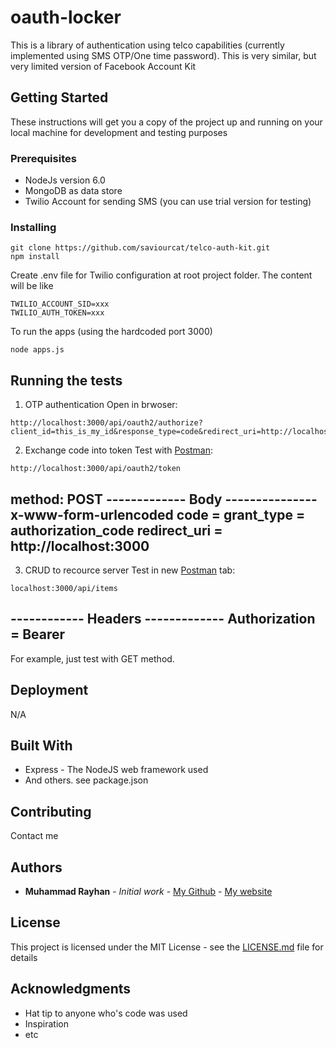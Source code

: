 # oauth-locker

This is a library of authentication using telco capabilities (currently implemented using SMS OTP/One time password). This is very similar, but very limited version of Facebook Account Kit

## Getting Started

These instructions will get you a copy of the project up and running on your local machine for development and testing purposes

### Prerequisites

- NodeJs version 6.0
- MongoDB as data store
- Twilio Account for sending SMS (you can use trial version for testing)

### Installing


```
git clone https://github.com/saviourcat/telco-auth-kit.git
npm install
```
Create .env file for Twilio configuration at root project folder. The content will be like
```
TWILIO_ACCOUNT_SID=xxx
TWILIO_AUTH_TOKEN=xxx
```
To run the apps (using the hardcoded port 3000)
```
node apps.js
```

## Running the tests

1. OTP authentication
Open in brwoser:
```
http://localhost:3000/api/oauth2/authorize?client_id=this_is_my_id&response_type=code&redirect_uri=http://localhost:3000
```

2. Exchange code into token 
Test with <a href="http://https://www.getpostman.com/">Postman</a>:
```
http://localhost:3000/api/oauth2/token
```
method: POST
------------- Body ---------------
x-www-form-urlencoded
code = <generated-code-from-first-step>
grant_type = authorization_code
redirect_uri = http://localhost:3000
----------------------------------

3. CRUD to recource server 
Test in new <a href="http://https://www.getpostman.com/">Postman</a> tab:
```
localhost:3000/api/items
```
------------ Headers -------------
Authorization = Bearer <generated-token-from-second-step>
----------------------------------

For example, just test with GET method.

## Deployment

N/A

## Built With

* Express - The NodeJS web framework used
* And others. see package.json

## Contributing

Contact me

## Authors

* **Muhammad Rayhan** - *Initial work* - [My Github](https://github.com/saviourcat) - [My website](http://mdray.id)

## License

This project is licensed under the MIT License - see the [LICENSE.md](LICENSE.md) file for details

## Acknowledgments

* Hat tip to anyone who's code was used
* Inspiration
* etc